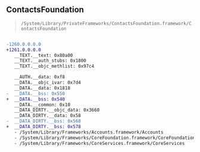 ## ContactsFoundation

> `/System/Library/PrivateFrameworks/ContactsFoundation.framework/ContactsFoundation`

```diff

-1260.0.0.0.0
+1261.0.0.0.0
   __TEXT.__text: 0x80a00
   __TEXT.__auth_stubs: 0x1800
   __TEXT.__objc_methlist: 0x97c4

   __AUTH.__data: 0xf8
   __DATA.__objc_ivar: 0x7d4
   __DATA.__data: 0x1818
-  __DATA.__bss: 0x550
+  __DATA.__bss: 0x540
   __DATA.__common: 0x10
   __DATA_DIRTY.__objc_data: 0x3660
   __DATA_DIRTY.__data: 0x58
-  __DATA_DIRTY.__bss: 0x568
+  __DATA_DIRTY.__bss: 0x578
   - /System/Library/Frameworks/Accounts.framework/Accounts
   - /System/Library/Frameworks/CoreFoundation.framework/CoreFoundation
   - /System/Library/Frameworks/CoreServices.framework/CoreServices

```
